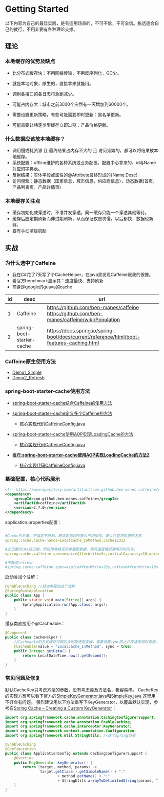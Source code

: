 # Getting Started
以下内容为自己的最佳实践，是有适用场景的，不可不信，不可全信。挑选适合自己的就行，不用非要有各种理论支撑。
## 理论
### 本地缓存的优势及缺点
  - 比分布式缓存快：不用网络传输，不用反序列化，GC少。
  - 就是本地对象，原生的，直接拿来就能用。
  - 调用各接口的各日志将急剧减少。
  
  - 可能占内存大：城市之前3000个突然有一天增加到60000个。
  - 需要设置更新策略，有些可能需要即时更新：黑名单更新。
  - 可能需要让特定类型缓存立即过期：产品价格更新。
  
### 什么数据应该放本地缓存？
  - 调用慢或耗资源 且 最终结果占内存不大的 且 访问频繁的，都可以将结果放本地缓存。
  - 系统配置：offline维护的各种系统或业务配置，配置中心拿来的、id与Name对应的字典表。
  - 反射结果：实体字段或属性的@Attribute最终形成的{Name:Desc}
  - 访问频繁：静态数据（国家信息，城市信息，供应商信息），动态数据(首页，产品列表页，产品详情页)
  
### 本地缓存关注点
  - 缓存初始化或穿透时，不准并发穿透，同一缓存只能一个穿透其他等待。
  - 缓存后应定期刷新而非过期刷新，从而保证仅首次慢，以后都快，数据也新鲜。
  - 要有手动清除机制

## 实战
### 为什么选中了Caffeine
  - 我在C#花了7天写了个CacheHelper，在java里发现Caffeine跟我的很像。
  - 看官方benchmark显示其：速度最快、支持刷新
  - 前身是google的guava的cache
  

id|desc|url
--|----|----
1|Caffeine|https://github.com/ben-manes/caffeine <br /> https://github.com/ben-manes/caffeine/wiki/Population
2|spring-boot-starter-cache|https://docs.spring.io/spring-boot/docs/current/reference/html/boot-features-caching.html

### Caffeine原生使用方法
  - [Demo1_Simple](AboutCaffeine/src/main/java/yongfa365/AboutCaffeine/Demo1_Simple.java)
  - [Demo2_Refresh](AboutCaffeine/src/main/java/yongfa365/AboutCaffeine/Demo2_Refresh.java)
  
### spring-boot-starter-cache使用方法
  - [spring-boot-starter-cache结合Caffeine的使用方法](spring-boot-cache-caffeine)

  - [spring-boot-starter-cache定义多个Caffeine的方法](spring-boot-cache-caffeine-multi)
    - [核心实现代码CaffeineConfig.java](spring-boot-cache-caffeine-multi/src/main/java/yongfa365/config/CaffeineConfig.java)

  - [spring-boot-starter-cache使用AOP实现LoadingCache的方法](spring-boot-cache-caffeine-loadingcache)
    - [核心实现代码CaffeineConfig.java](spring-boot-cache-caffeine-loadingcache/src/main/java/yongfa365/config/CaffeineConfig.java)

  - [推荐:**spring-boot-starter-cache使用AOP实现LoadingCache的方法2**](spring-boot-cache-caffeine-loadingcache2)
    - [核心实现代码CaffeineConfig.java](spring-boot-cache-caffeine-loadingcache2/src/main/java/yongfa365/config/CaffeineLoadingCacheConfig.java)

### 基础配置，核心代码展示
```xml
<!-- https://mvnrepository.com/artifact/com.github.ben-manes.caffeine/caffeine -->
<dependency>
	<groupId>com.github.ben-manes.caffeine</groupId>
	<artifactId>caffeine</artifactId>
	<version>2.7.0</version>
</dependency>
```
application.properties配置：
```yaml

#Cache白名单，不指定不限制。若指定则程序要么不用缓存，要么只能用这里的名称
spring.cache.cache-names=LocalCache_InMethod,cache12313

#此设置为10s后过期，然后得等填充完拿最新数据，填充速度慢就要等的时间长。
spring.cache.caffeine.spec=expireAfterWrite=5s,initialCapacity=10,maximumSize=1000

#不能用refresh
#spring.cache.caffeine.spec=expireAfterWrite=20s,refreshAfterWrite=10s
```
启动类加个注解：
```java
@EnableCaching //启动类要加这个注解
@SpringBootApplication
public class App {
    public static void main(String[] args) {
        SpringApplication.run(App.class, args);
    }
}
```
缓存类直接用个@Cacheable：
```java
@Component
public class CacheHelper {
    //Cacheable的方式缓存过期后会因穿透而变慢，需要设置sync防止并发请求同时穿透。
    @Cacheable(value = "LocalCache_InMethod", sync = true)
    public Integer getData() {
        return LocalDateTime.now().getSecond();
    }
}
```

### 常见问题及修复

默认CacheKey只考虑方法的参数，没有考虑类及方法名，极容易串。
CacheKey的实现方案可以看下官方的[SimpleKeyGenerator.java](https://github.com/spring-projects/spring-framework/blob/master/spring-context/src/main/java/org/springframework/cache/interceptor/SimpleKeyGenerator.java)和[SimpleKey.java](https://github.com/spring-projects/spring-framework/blob/master/spring-context/src/main/java/org/springframework/cache/interceptor/SimpleKey.java) 这里用不好会有问题。
强烈建议用以下方法重写下KeyGenerator，以覆盖默认实现，参考自[Spring Cache – Creating a Custom KeyGenerator](https://www.baeldung.com/spring-cache-custom-keygenerator)：
```java
import org.springframework.cache.annotation.CachingConfigurerSupport;
import org.springframework.cache.annotation.EnableCaching;
import org.springframework.cache.interceptor.KeyGenerator;
import org.springframework.context.annotation.Configuration;
import org.springframework.util.StringUtils; //这个spring自带

@EnableCaching
@Configuration
public class ApplicationConfig extends CachingConfigurerSupport {
    @Override
    public KeyGenerator keyGenerator() {
        return (target, method, params) ->
                target.getClass().getSimpleName() + ":"
                        + method.getName() + ":"
                        + StringUtils.arrayToDelimitedString(params, "_");
    }
}
```
